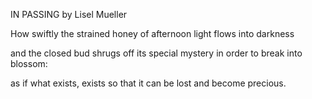 IN PASSING
by Lisel Mueller

How swiftly the strained honey
of afternoon light
flows into darkness

and the closed bud shrugs off
its special mystery
in order to break into blossom:

as if what exists, exists
so that it can be lost
and become precious.
